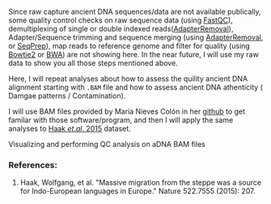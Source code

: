 Since raw capture ancient DNA sequences/data are not available publically, some quality control checks on raw sequence data (using [FastQC](https://www.bioinformatics.babraham.ac.uk/projects/fastqc/)), demultiplexing of single or double indexed reads([AdapterRemoval](https://github.com/MikkelSchubert/adapterremoval)), Adapter/Sequence trimming and sequence merging (using [AdapterRemoval](https://github.com/MikkelSchubert/adapterremoval), or [SeqPrep](https://github.com/jstjohn/SeqPrep)), map reads to reference genome and filter for quality (using [Bowtie2](http://bowtie-bio.sourceforge.net/bowtie2/index.shtml) or [BWA](http://bio-bwa.sourceforge.net/)) are not showing here. In the near future, I will use my raw data to show you all those steps mentioned above.

Here, I will repeat analyses about how to assess the quility ancient DNA alignment starting with ```.BAM``` file and how to assess ancient DNA athenticity ( Damgae patterns / Contamination).


I will use BAM files provided by Maria Nieves Colón in her [github](https://github.com/mnievesc/ENAH_curso_aDNA_2019/tree/master/Ex1_aDNA_BAM) to get familar with those software/program, and then I will apply the same analyses to [Haak *et.al*. 2015](https://www.nature.com/articles/nature14317) dataset.

Visualizing and performing QC analysis on aDNA BAM files











### References:

1. Haak, Wolfgang, et al. "Massive migration from the steppe was a source for Indo-European languages in Europe." Nature 522.7555 (2015): 207.
